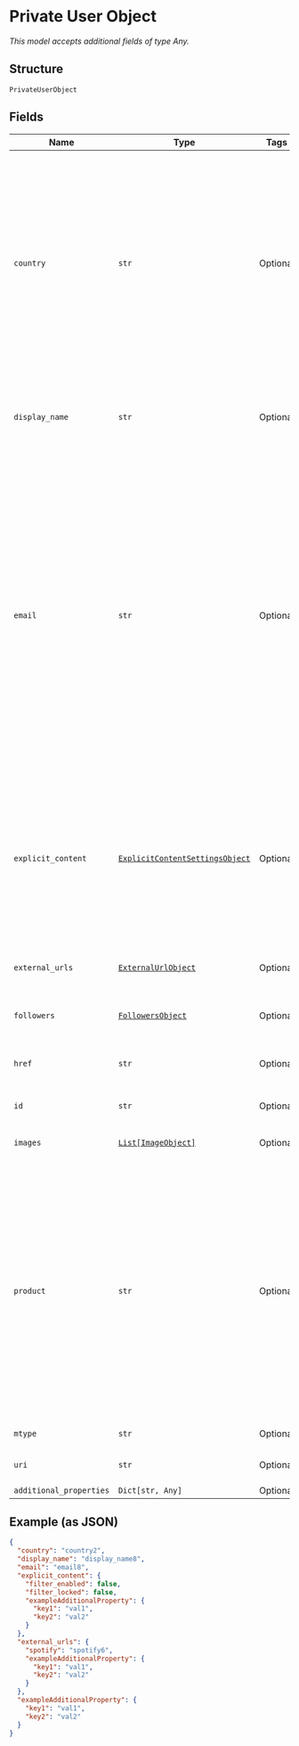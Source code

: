 
# Private User Object

*This model accepts additional fields of type Any.*

## Structure

`PrivateUserObject`

## Fields

| Name | Type | Tags | Description |
|  --- | --- | --- | --- |
| `country` | `str` | Optional | The country of the user, as set in the user's account profile. An [ISO 3166-1 alpha-2 country code](http://en.wikipedia.org/wiki/ISO_3166-1_alpha-2). _This field is only available when the current user has granted access to the [user-read-private](/documentation/web-api/concepts/scopes/#list-of-scopes) scope._ |
| `display_name` | `str` | Optional | The name displayed on the user's profile. `null` if not available. |
| `email` | `str` | Optional | The user's email address, as entered by the user when creating their account. _**Important!** This email address is unverified; there is no proof that it actually belongs to the user._ _This field is only available when the current user has granted access to the [user-read-email](/documentation/web-api/concepts/scopes/#list-of-scopes) scope._ |
| `explicit_content` | [`ExplicitContentSettingsObject`](../../doc/models/explicit-content-settings-object.md) | Optional | The user's explicit content settings. _This field is only available when the current user has granted access to the [user-read-private](/documentation/web-api/concepts/scopes/#list-of-scopes) scope._ |
| `external_urls` | [`ExternalUrlObject`](../../doc/models/external-url-object.md) | Optional | Known external URLs for this user. |
| `followers` | [`FollowersObject`](../../doc/models/followers-object.md) | Optional | Information about the followers of the user. |
| `href` | `str` | Optional | A link to the Web API endpoint for this user. |
| `id` | `str` | Optional | The [Spotify user ID](/documentation/web-api/concepts/spotify-uris-ids) for the user. |
| `images` | [`List[ImageObject]`](../../doc/models/image-object.md) | Optional | The user's profile image. |
| `product` | `str` | Optional | The user's Spotify subscription level: "premium", "free", etc. (The subscription level "open" can be considered the same as "free".) _This field is only available when the current user has granted access to the [user-read-private](/documentation/web-api/concepts/scopes/#list-of-scopes) scope._ |
| `mtype` | `str` | Optional | The object type: "user" |
| `uri` | `str` | Optional | The [Spotify URI](/documentation/web-api/concepts/spotify-uris-ids) for the user. |
| `additional_properties` | `Dict[str, Any]` | Optional | - |

## Example (as JSON)

```json
{
  "country": "country2",
  "display_name": "display_name8",
  "email": "email8",
  "explicit_content": {
    "filter_enabled": false,
    "filter_locked": false,
    "exampleAdditionalProperty": {
      "key1": "val1",
      "key2": "val2"
    }
  },
  "external_urls": {
    "spotify": "spotify6",
    "exampleAdditionalProperty": {
      "key1": "val1",
      "key2": "val2"
    }
  },
  "exampleAdditionalProperty": {
    "key1": "val1",
    "key2": "val2"
  }
}
```

